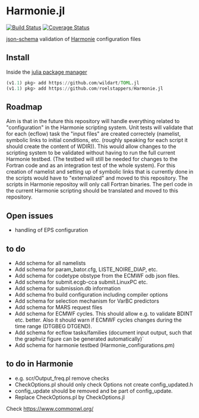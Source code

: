# Harmonie.jl

[![Build Status](https://travis-ci.com/roelstappers/Harmonie.jl.svg?branch=master)](https://travis-ci.com/roelstappers/Harmonie.jl)
[![Coverage Status](https://coveralls.io/repos/github/roelstappers/Harmonie.jl/badge.svg?branch=master)](https://coveralls.io/github/roelstappers/Harmonie.jl?branch=master)

[json-schema](https://json-schema.org/) validation of [Harmonie](http://hirlam.org/) configuration files 

## Install

Inside the [julia package manager](https://docs.julialang.org/en/v1/stdlib/Pkg/index.html)

```julia  
(v1.1) pkg> add https://github.com/wildart/TOML.jl
(v1.1) pkg> add https://github.com/roelstappers/Harmonie.jl
```

## Roadmap 
Aim is that in the future this repository will handle everything related to "configuration" in the Harmonie scripting system. Unit tests will validate that for each (ecflow) task the "input files" are created  correctely (namelist, symbolic links to initial conditions, etc.  (roughly speaking for each script it should create the content of WDIR)). This would allow changes to the scripting system to be validated without having to run the full current Harmonie testbed. (The testbed will still be needed for changes to the Fortran code and as an integration test of the whole system). For this creation of namelist and setting up of symbolic links that is currently done in the scripts would have to "externalized" and moved to this repository. The scripts in Harmonie repositoy will only call Fortran binaries. The perl code in the current Harmonie scripting should be translated and moved to this repository. 

## Open issues 
- handling of  EPS configuration 

## to do
- Add schema for all namelists
- Add schema for param_bator.cfg, LISTE_NOIRE_DIAP, etc.
- Add schema for codetype obstype from the ECMWF odb json files.
- Add schema for submit.ecgb-cca submit.LinuxPC etc.
- Add schema for submission.db information
- Add schema fro build configuration including compiler options
- Add schema for selection mechanism for VarBC predictors
- Add schema for MARS request files
- Add schema for ECMWF cycles. This should allow e.g. to validate BDINT etc. better. Also it should warn if ECMWF cycles changes during the time range (DTGBEG DTGEND). 
- Add schema for ecflow  tasks/families (document input output, such that the graphviz figure can be generated automatically)` 
- Add schema for harmonie testbed (Harmonie_configurations.pm)


## to do in Harmonie 
- e.g. scr/Output_freq.pl  remove checks
- CheckOptions.pl should only check Options not create config_updated.h
- config_update should be removed and be part of config_update.
- Replace CheckOptions.pl by CheckOptions.jl

Check https://www.commonwl.org/

